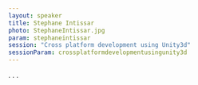 ```yaml
---
layout: speaker
title: Stephane Intissar
photo: StephaneIntissar.jpg
param: stephaneintissar
session: "Cross platform development using Unity3d"
sessionParam: crossplatformdevelopmentusingunity3d
---
```


.
.
.
